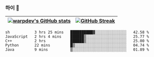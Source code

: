 
### 하이 👋
[![warpdev's GitHub stats](https://github-readme-stats.vercel.app/api?username=warpdev&show_icons=true&theme=vue-dark)](#) |[![GitHub Streak](https://github-readme-streak-stats.herokuapp.com/?user=warpdev&theme=dark)](#)
--- | --- |
<!--START_SECTION:waka-->
```text
sh           3 hrs 25 mins   ██████████▓░░░░░░░░░░░░░░   42.58 % 
JavaScript   2 hrs 4 mins    ██████▒░░░░░░░░░░░░░░░░░░   25.77 % 
C++          2 hrs           ██████▒░░░░░░░░░░░░░░░░░░   25.00 % 
Python       22 mins         █▒░░░░░░░░░░░░░░░░░░░░░░░   04.74 % 
Java         9 mins          ▒░░░░░░░░░░░░░░░░░░░░░░░░   01.89 % 
```
<!--END_SECTION:waka-->

<!--
**warpdev/warpdev** is a ✨ _special_ ✨ repository because its `README.md` (this file) appears on your GitHub profile.

Here are some ideas to get you started:

- 🔭 I’m currently working on ...
- 🌱 I’m currently learning ...
- 👯 I’m looking to collaborate on ...
- 🤔 I’m looking for help with ...
- 💬 Ask me about ...
- 📫 How to reach me: ...
- 😄 Pronouns: ...
- ⚡ Fun fact: ...
-->
